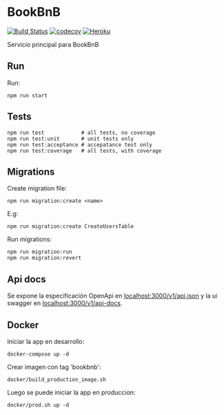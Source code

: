 # BookBnB

[![Build Status](https://travis-ci.com/BookBnB/node-template.svg?branch=master)](https://travis-ci.com/BookBnB/node-template)
[![codecov](https://codecov.io/gh/BookBnB/core/branch/master/graph/badge.svg?token=3HYQW6VBPY)](undefined)
[![Heroku](https://heroku-badge.herokuapp.com/?app=bookbnb-master)](https://bookbnb-master.herokuapp.com/)

Servicio principal para BookBnB

## Run

Run:

```
npm run start
```

## Tests

```
npm run test			# all tests, no coverage
npm run test:unit		# unit tests only
npm run test:acceptance # accepatance test only
npm run test:coverage	# all tests, with coverage
```

## Migrations

Create migration file:

```
npm run migration:create <name>
```

E.g:

```
npm run migration:create CreateUsersTable
```

Run migrations:

```
npm run migration:run
npm run migration:revert
```

## Api docs

Se expone la especificación OpenApi en [localhost:3000/v1/api.json](http://localhost:3000/v1/api.json) y la ui swagger en [localhost:3000/v1/api-docs](http://localhost:3000/v1/api-docs/).

## Docker

Iniciar la app en desarrollo:

```
docker-compose up -d
```

Crear imagen con tag 'bookbnb':

```
docker/build_production_image.sh
```

Luego se puede iniciar la app en produccion:

```
docker/prod.sh up -d
```
